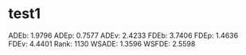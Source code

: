 # test1

ADEb: 1.9796
ADEp: 0.7577
ADEv: 2.4233
FDEb: 3.7406
FDEp: 1.4636
FDEv: 4.4401
Rank: 1130
WSADE: 1.3596
WSFDE: 2.5598